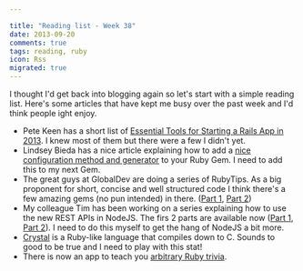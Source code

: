 ```yaml
---

title: "Reading list - Week 38"
date: 2013-09-20
comments: true
tags: reading, ruby
icon: Rss
migrated: true
---
```


I thought I'd get back into blogging again so let's start with a simple reading list. Here's some articles that have kept me busy over the past week and I'd think people ight enjoy.


* Pete Keen has a short list of [Essential Tools for Starting a Rails App in 2013](http://www.petekeen.net/essential-tools-for-starting-a-rails-app-in-2013). I knew most of them but there were a few I didn't yet.
* Lindsey Bieda has a nice article explaining how to add a [nice configuration method and generator](http://rarlindseysmash.com/posts/config-and-generators-in-gems) to your Ruby Gem. I need to add this to my next Gem.
* The great guys at GlobalDev are doing a series of RubyTips. As a big proponent for short, concise and well structured code I think there's a few amazing gems (no pun intended) in there. ([Part 1](http://globaldev.co.uk/2013/09/ruby-tips-part-1/), [Part 2](http://globaldev.co.uk/2013/09/ruby-tips-part-2/))
* My colleague Tim has been working on a series explaining how to use the new REST APIs in NodeJS. The firs 2 parts are available now ([Part 1](https://devblog.paypal.com/building-a-node-and-paypal-app/), [Part 2](https://devblog.paypal.com/building-a-web-app-with-node-js-the-paypal-sdk-part-2/)). I need to do this myself to get the hang of NodeJS a bit more.
* [Crystal](http://crystal-lang.org/) is a Ruby-like language that compiles down to C. Sounds to good to be true and I need to play with this stat!
* There is now an app to teach you [arbitrary Ruby trivia](http://iconoclastlabs.github.io/rubytrivia/).

